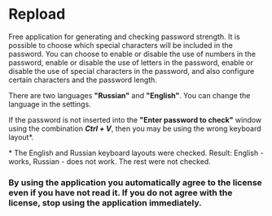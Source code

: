 # Repload
Free application for generating and checking password strength. It is possible to choose which special characters will be included in the password. You can choose to enable or disable the use of numbers in the password, enable or disable the use of letters in the password, enable or disable the use of special characters in the password, and also configure certain characters and the password length.

There are two languages **​​"Russian"** and **"English"**. You can change the language in the settings.

If the password is not inserted into the **"Enter password to check"** window using the combination ***Ctrl + V***, then you may be using the wrong keyboard layout*.

\* The English and Russian keyboard layouts were checked. Result: English - works, Russian - does not work. The rest were not checked.
 
### By using the application you automatically agree to the license even if you have not read it. If you do not agree with the license, stop using the application immediately.
